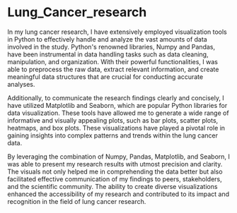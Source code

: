 # Lung_Cancer_research
In my lung cancer research, I have extensively employed visualization tools in Python to effectively handle and analyze the vast amounts of data involved in the study. Python's renowned libraries, Numpy and Pandas, have been instrumental in data handling tasks such as data cleaning, manipulation, and organization. With their powerful functionalities, I was able to preprocess the raw data, extract relevant information, and create meaningful data structures that are crucial for conducting accurate analyses.

Additionally, to communicate the research findings clearly and concisely, I have utilized Matplotlib and Seaborn, which are popular Python libraries for data visualization. These tools have allowed me to generate a wide range of informative and visually appealing plots, such as bar plots, scatter plots, heatmaps, and box plots. These visualizations have played a pivotal role in gaining insights into complex patterns and trends within the lung cancer data.

By leveraging the combination of Numpy, Pandas, Matplotlib, and Seaborn, I was able to present my research results with utmost precision and clarity. The visuals not only helped me in comprehending the data better but also facilitated effective communication of my findings to peers, stakeholders, and the scientific community. The ability to create diverse visualizations enhanced the accessibility of my research and contributed to its impact and recognition in the field of lung cancer research.
